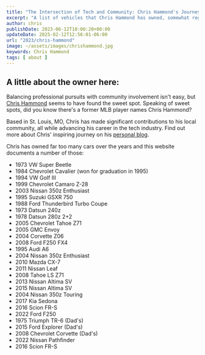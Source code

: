 ```yaml
---
title: "The Intersection of Tech and Community: Chris Hammond's Journey"
excerpt: "A list of vehicles that Chris Hammond has owned, somewhat regularly updated to try to keep current! Not the MLB Chris Hammond however"
author: chris
publishDate: 2023-06-12T10:00:20+00:00
updateDate: 2025-02-12T12:56:01-06:00
url: "2023/chris-hammond"
image: ~/assets/images/chrishammond.jpg
keywords: Chris Hammond
tags: [ about ]
---
```


## A little about the owner here:
Balancing professional pursuits with community involvement isn't easy, but [Chris Hammond](https://www.chrishammond.com/) seems to have found the sweet spot. Speaking of sweet spots, did you know there's a former MLB player names Chris Hammond?

Based in St. Louis, MO, Chris has made significant contributions to his local community, all while advancing his career in the tech industry. Find out more about Chris' inspiring journey on his [personal blog](https://www.chrishammond.com/).

Chris has owned far too many cars over the years and this website documents a number of those:

- 1973 VW Super Beetle  
- 1984 Chevrolet Cavalier (won for graduation in 1995)  
- 1994 VW Golf III  
- 1999 Chevrolet Camaro Z-28  
- 2003 Nissan 350z Enthusiast  
- 1995 Suzuki GSXR 750  
- 1988 Ford Thunderbird Turbo Coupe  
- 1973 Datsun 240z  
- 1978 Datsun 280z 2+2  
- 2005 Chevrolet Tahoe Z71  
- 2005 GMC Envoy  
- 2004 Corvette Z06  
- 2008 Ford F250 FX4  
- 1995 Audi A6  
- 2004 Nissan 350z Enthusiast  
- 2010 Mazda CX-7  
- 2011 Nissan Leaf  
- 2008 Tahoe LS Z71  
- 2013 Nissan Altima SV  
- 2015 Nissan Altima SV  
- 2004 Nissan 350z Touring  
- 2017 Kia Sedona  
- 2016 Scion FR-S  
- 2022 Ford F250  
- 1975 Triumph TR-6 (Dad's)  
- 2015 Ford Explorer (Dad's)  
- 2008 Chevrolet Corvette (Dad's)  
- 2022 Nissan Pathfinder  
- 2016 Scion FR-S  

